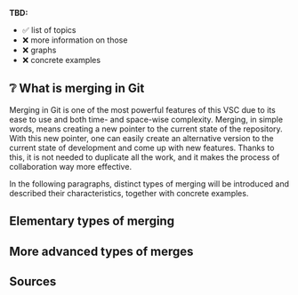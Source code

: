 __TBD:__
* :white_check_mark: list of topics
* :x: more information on those
* :x: graphs
* :x: concrete examples


## :grey_question: What is merging in Git
Merging in Git is one of the most powerful features of this VSC due to its ease to use and both time- and space-wise complexity. Merging, in simple words, means creating a new pointer to the current state of the repository. With this new pointer, one can easily create an alternative version to the current state of development and come up with new features. Thanks to this, it is not needed to duplicate all the work, and it makes the process of collaboration way more effective. 

In the following paragraphs, distinct types of merging will be introduced and described their characteristics, together with concrete examples.

## Elementary types of merging

## More advanced types of merges

### 

## Sources
